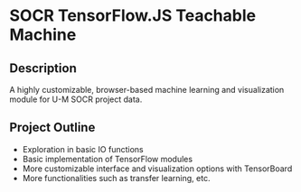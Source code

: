 # SOCR TensorFlow.JS Teachable Machine

## Description

A highly customizable, browser-based machine learning and visualization module 
for U-M SOCR project data.

## Project Outline

- Exploration in basic IO functions
- Basic implementation of TensorFlow modules
- More customizable interface and visualization options with TensorBoard
- More functionalities such as transfer learning, etc.
